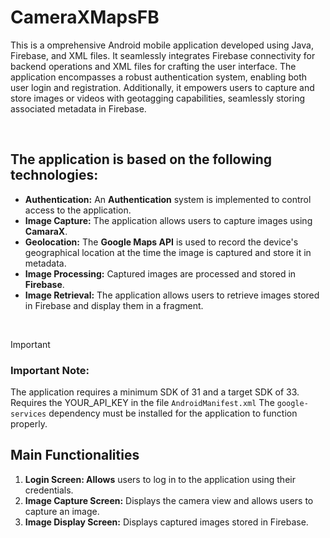 # CameraXMapsFB
This is a omprehensive Android mobile application developed using Java, Firebase, and XML files. It seamlessly integrates Firebase connectivity for backend operations and XML files for crafting the user interface. The application encompasses a robust authentication system, enabling both user login and registration. Additionally, it empowers users to capture and store images or videos with geotagging capabilities, seamlessly storing associated metadata in Firebase.

<br>

## The application is based on the following technologies:

- **Authentication:** An **Authentication** system is implemented to control access to the application.
- **Image Capture:** The application allows users to capture images using **CamaraX**.
- **Geolocation:** The **Google Maps API** is used to record the device's geographical location at the time the image is captured and store it in metadata.
- **Image Processing:** Captured images are processed and stored in **Firebase**.
- **Image Retrieval:** The application allows users to retrieve images stored in Firebase and display them in a fragment.

<br>

> [!IMPORTANT]
> ### Important Note:
> The application requires a minimum SDK of 31 and a target SDK of 33.
> Requires the YOUR_API_KEY in the file `AndroidManifest.xml`
> The `google-services` dependency must be installed for the application to function properly.

## Main Functionalities
1. **Login Screen: Allows** users to log in to the application using their credentials.
2. **Image Capture Screen:** Displays the camera view and allows users to capture an image.
3. **Image Display Screen:** Displays captured images stored in Firebase.
 

